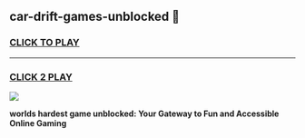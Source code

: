 
## car-drift-games-unblocked 👋
<h3>
<a href="https://premium.freeplayer.one?title=car-drift-games-unblocked&ref=14F">CLICK TO PLAY</a></h3>
<hr>

<h3>
<a href="https://premium.freeplayer.one?title=car-drift-games-unblocked&ref=14F">CLICK 2 PLAY</a>
  
</h3>

<a href="https://premium.freeplayer.one?title=car-drift-games-unblocked&ref=12F/"><img src="https://clearcache.store/games.png"></a>


**worlds hardest game unblocked: Your Gateway to Fun and Accessible Online Gaming**
